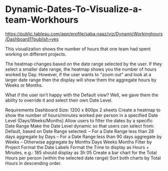 # Dynamic-Dates-To-Visualize-a-team-Workhours
https://public.tableau.com/app/profile/saba.naaz/viz/DynamicWorkinghours/Dashboard1?publish=yes

This visualization shows the number of hours that one team had spent working on different projects.

The heatmap changes based on the date range selected by the user. If they select a smaller date range, the heatmap shows you the number of hours worked by Day. However, if the user wants to “zoom out” and look at a larger date range then the display will show them the aggregate hours by Weeks or Months.

What if the user isn’t happy with the Default view? Well, we gave them the ability to override it and select their own Date Level.

Requirements
Dashboard Size: 1200 x 800px
2 sheets
Create a heatmap to show the number of hours/minutes worked per person in a specified Date Level (Days/Weeks/Months)
Allow users to filter the dates by a specific Date Range
Make the Date Level dynamic so that users can select from:
 Default, based on Date Range selected:
– For a Date Range less than 28 days aggregate by Days
– For a Date Range less than 90 days aggregate by Weeks
– Otherwise aggregate by Months
 Days
Weeks
Months
Filter by Project
Format the Date Labels
Format the Time to display as Hours + Minutes, e.g.: 185 should display as 3h 05
Create a bar chart for the Total Hours per person (within the selected date range)
Sort both charts by Total Hours in descending order.
